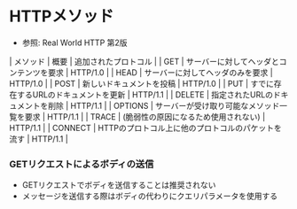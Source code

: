 # HTTPメソッド
- 参照: Real World HTTP 第2版

| メソッド | 概要                                               | 追加されたプロトコル |
| GET      | サーバーに対してヘッダとコンテンツを要求           | HTTP/1.0             |
| HEAD     | サーバーに対してヘッダのみを要求                   | HTTP/1.0             |
| POST     | 新しいドキュメントを投稿                           | HTTP/1.0             |
| PUT      | すでに存在するURLのドキュメントを更新              | HTTP/1.1             |
| DELETE   | 指定されたURLのドキュメントを削除                  | HTTP/1.1             |
| OPTIONS  | サーバーが受け取り可能なメソッド一覧を要求         | HTTP/1.1             |
| TRACE    | (脆弱性の原因になるため使用されない)               | HTTP/1.1             |
| CONNECT  | HTTPのプロトコル上に他のプロトコルのパケットを流す | HTTP/1.1             |

### GETリクエストによるボディの送信
- GETリクエストでボディを送信することは推奨されない
- メッセージを送信する際はボディの代わりにクエリパラメータを使用する
